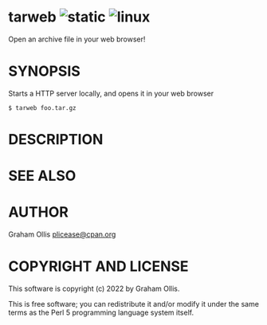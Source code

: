 # tarweb ![static](https://github.com/uperl/App-tarweb/workflows/static/badge.svg) ![linux](https://github.com/uperl/App-tarweb/workflows/linux/badge.svg)

Open an archive file in your web browser!

# SYNOPSIS

Starts a HTTP server locally, and opens it in your web browser

```
$ tarweb foo.tar.gz
```

# DESCRIPTION

# SEE ALSO

# AUTHOR

Graham Ollis <plicease@cpan.org>

# COPYRIGHT AND LICENSE

This software is copyright (c) 2022 by Graham Ollis.

This is free software; you can redistribute it and/or modify it under
the same terms as the Perl 5 programming language system itself.
